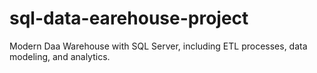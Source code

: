 # sql-data-earehouse-project
Modern Daa Warehouse with SQL Server, including ETL processes, data modeling, and analytics.
